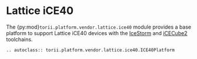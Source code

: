 # Lattice iCE40

The {py:mod}`torii.platform.vendor.lattice.ice40` module provides a base platform to support Lattice iCE40 devices with the [IceStorm] and [iCECube2] toolchains.

```{eval-rst}
.. autoclass:: torii.platform.vendor.lattice.ice40.ICE40Platform
```

[IceStorm]: https://github.com/YosysHQ/icestorm
[iCECube2]: https://www.latticesemi.com/iCEcube2
